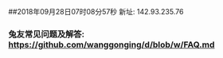 ##2018年09月28日07时08分57秒 新址: 142.93.235.76
### 兔友常见问题及解答: https://github.com/wanggonging/d/blob/w/FAQ.md
